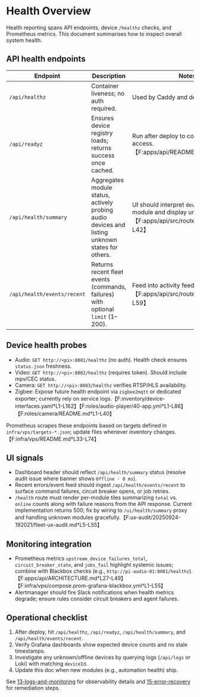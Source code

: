 # Health Overview

Health reporting spans API endpoints, device `/healthz` checks, and Prometheus metrics. This document summarises how to inspect overall system health.

## API health endpoints

| Endpoint                    | Description                                                                                     | Notes                                                                                                                  |
| --------------------------- | ----------------------------------------------------------------------------------------------- | ---------------------------------------------------------------------------------------------------------------------- |
| `/api/healthz`              | Container liveness; no auth required.                                                           | Used by Caddy and deploy pipeline.                                                                                     |
| `/api/readyz`               | Ensures device registry loads; returns success once cached.                                     | Run after deploy to confirm registry access.【F:apps/api/README.md†L12-L36】                                           |
| `/api/health/summary`       | Aggregates module status, actively probing audio devices and listing unknown states for others. | UI should interpret `devices` array per module and display unknown as grey.!【F:apps/api/src/routes/health.ts†L1-L42】 |
| `/api/health/events/recent` | Returns recent fleet events (commands, failures) with optional `limit` (1–200).                 | Feed into activity feed/alerts.【F:apps/api/src/routes/health.ts†L44-L59】                                             |

## Device health probes

- Audio: `GET http://<pi>:8081/healthz` (no auth). Health check ensures `status.json` freshness.
- Video: `GET http://<pi>:8082/healthz` (requires token). Should include mpv/CEC status.
- Camera: `GET http://<pi>:8083/healthz` verifies RTSP/HLS availability.
- Zigbee: Expose future health endpoint via `zigbee2mqtt` or dedicated exporter; currently rely on service logs.【F:inventory/device-interfaces.yaml†L1-L162】【F:roles/audio-player/40-app.yml†L1-L86】【F:roles/camera/README.md†L1-L40】

Prometheus scrapes these endpoints based on targets defined in `infra/vps/targets-*.json`; update files whenever inventory changes.【F:infra/vps/README.md†L33-L74】

## UI signals

- Dashboard header should reflect `/api/health/summary` status (resolve audit issue where banner shows `Offline · 0 ms`).
- Recent errors/event feed should ingest `/api/health/events/recent` to surface command failures, circuit breaker opens, or job retries.
- `/health` route must render per-module tiles summarizing `total` vs. `online` counts along with failure reasons from the API response. Current implementation returns 500; fix by wiring to `/ui/health/summary` proxy and handling unknown modules gracefully.【F:ux-audit/20250924-192021/fleet-ux-audit.md†L5-L55】

## Monitoring integration

- Prometheus metrics `upstream_device_failures_total`, `circuit_breaker_state`, and `jobs_fail` highlight systemic issues; combine with Blackbox checks (e.g., `http://pi-audio-01:8081/healthz`).【F:apps/api/ARCHITECTURE.md†L27-L49】【F:infra/vps/compose.prom-grafana-blackbox.yml†L1-L55】
- Alertmanager should fire Slack notifications when health metrics degrade; ensure rules consider circuit breakers and agent failures.

## Operational checklist

1. After deploy, hit `/api/healthz`, `/api/readyz`, `/api/health/summary`, and `/api/health/events/recent`.
2. Verify Grafana dashboards show expected device counts and no stale timestamps.
3. Investigate any unknown/offline devices by querying logs (`/api/logs` or Loki) with matching `deviceId`.
4. Update this doc when new modules (e.g., automation health) ship.

See [13-logs-and-monitoring](./13-logs-and-monitoring.md) for observability details and [15-error-recovery](./15-error-recovery.md) for remediation steps.
